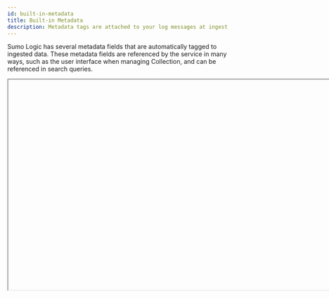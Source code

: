 ```yaml
---
id: built-in-metadata
title: Built-in Metadata
description: Metadata tags are attached to your log messages at ingest, which is very useful when you're searching log data.
---
```



Sumo Logic has several metadata fields that are automatically tagged to ingested data. These metadata fields are referenced by the service in
many ways, such as the user interface when managing Collection, and can be referenced in search queries.

<Iframe url="https://www.youtube.com/embed/HNsXN5RoPwo"
        width="854px"
        height="480px"
        id="myId"
        className="video-container"
        display="initial"
        position="relative"
        allow="accelerometer; autoplay=1; clipboard-write; encrypted-media; gyroscope; picture-in-picture"
        allowfullscreen
        />

import Iframe from 'react-iframe';

#### Built-in metadata fields

You can run queries using any of the following built-in metadata fields:

| Name | Description |
|--|--|
| `_collector` | The name of the Collector (set when the Collector was installed) that received the log message. |
| `_messageCount` | A sequence number (per Source) added by the Collector when the message was received. |
| `_messageTime` | The parsed timestamp by the Collector from the log message in milliseconds. If the message does not have a timestamp, messageTime uses the receiptTime. |
| `_raw` | The raw log message. |
| `_receiptTime` | The time the Collector received the message in milliseconds. |
| `_size` | The size of the log message in bytes. |
| `_source` | The name of the Source, determined by the name you entered when you [configured the Source](/docs/send-data/collectors-sources). |
| `_sourceCategory` | The category of the Source that collected the log message. This can be a maximum of 1,024 characters. |
| `_sourceHost` | The host name of the Source. For local Sources the name of the Source is set when you [configure the Source](/docs/send-data/collectors-sources). For remote Collectors, this field uses the remote host's name. The `_sourceHost` metadata field is populated using a reverse DNS lookup. If the name can't be resolved, `_sourceHost` is displayed as `localhost`. This can be a maximum of 128 characters. |
| `_sourceName` | The name of the log file, determined by the path you entered when you [configured the Source](/docs/send-data/collectors-sources). |
| `_format` | The pattern used for parsing the timestamp. See [here](docs/send-data/reference-information/time-reference.md) for more details. |

## Searching metadata

Searching metadata fields follow the same rules as [Keyword Search Expressions](../build-search/keyword-search-expressions.md).

To run a search using metadata fields:

1. As part of the keyword expression before the first pipe, enter the metadata field name.
1. Add an equals sign (`=`).
1. Add the metadata value you want to search against. A few tips:

    * Add wildcards at the front and back of any partial term or string to capture the most results.
    * If your metadata value contains spaces wrap it in quotes.
    * Quotes and wildcards can't be used together.
    * Metadata tags are case-insensitive when searching.

This table shows some examples and a description of each metadata type.

| Example | Description |
|--|--|
| `_collector=Mac_server`<br/>`_collector=AWS_1*` | Returns results from the named Collector only. Entered when a Collector is installed and activated. |
| `_source=main_web_app`<br/>`_source=*syslog*` | Returns results from the named Source only. Entered when a Source is configured. |
| `_sourceCategory=*apache*`<br/>`_sourceCategory="Security Logs"` | Returns results from one or more Sources depending on whether the tag was applied to a single Source or a series of Sources. Entered when a Source is configured.  |
| `_sourceHost=hostname`<br/>`_sourceHost=*RAS*` | Usually returns results from one Source, unless a value is entered at the Collector level for a Collector with more than one Source.<br/><br/>If the field is left blank when a Source is configured, the value for Source Host is taken from the host system value. A custom value can be entered at the Source or Collector configuration. Metadata values entered at Source level override Collector values.  |
| `_sourceName=path/to/file/`<br/>`_sourceName=*path*` | Returns results from one or more Source paths. Entered when a Source is configured. Note that the metadata field `_sourceName` is not the name of the Source, but the file path.  |

In the **Messages** tab, each message displays its metadata tags:  

![](/img/search/get-started-search/search-basics/msg-with-metadata.png)

## Search different values of a metadata field in the same query

To search more than one value of the same metadata field, you can use the conditional operator OR. Metadata fields follow the same rules as [Keyword Search Expressions](../build-search/keyword-search-expressions.md).

For example:

`(_sourceCategory=*apache* or _sourceCategory="Security Logs")`
